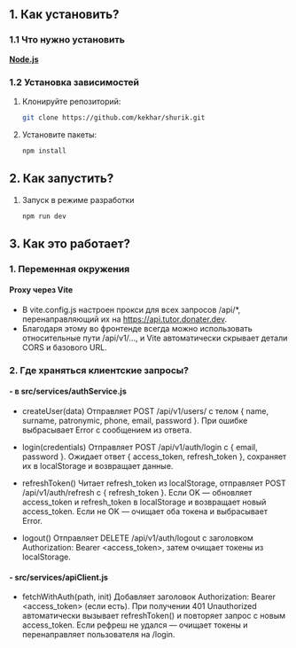 ## 1. Как установить?

### 1.1 Что нужно установить

[**Node.js**](https://nodejs.org/en)

### 1.2 Установка зависимостей

1. Клонируйте репозиторий:

   ```bash
   git clone https://github.com/kekhar/shurik.git
   ```

2. Установите пакеты:
   ```bash
   npm install
   ```

## 2. Как запустить?

1. Запуск в режиме разработки
   ```bash
   npm run dev
   ```

## 3. Как это работает?

### 1. Переменная окружения

#### Proxy через Vite

- В vite.config.js настроен прокси для всех запросов /api/\*, перенаправляющий их на https://api.tutor.donater.dev.
- Благодаря этому во фронтенде всегда можно использовать относительные пути /api/v1/..., и Vite автоматически скрывает детали CORS и базового URL.

### 2. Где храняться клиентские запросы?

#### - в src/services/authService.js

- createUser(data)
  Отправляет POST /api/v1/users/ с телом { name, surname, patronymic, phone, email, password }.
  При ошибке выбрасывает Error с сообщением из ответа.

- login(credentials)
  Отправляет POST /api/v1/auth/login с { email, password }.
  Ожидает ответ { access_token, refresh_token }, сохраняет их в localStorage и возвращает данные.

- refreshToken()
  Читает refresh_token из localStorage,
  отправляет POST /api/v1/auth/refresh с { refresh_token }.
  Если OK — обновляет access_token и refresh_token в localStorage и возвращает новый access_token.
  Если не OK — очищает оба токена и выбрасывает Error.

- logout()
  Отправляет DELETE /api/v1/auth/logout с заголовком Authorization: Bearer <access_token>,
  затем очищает токены из localStorage.

#### - src/services/apiClient.js

- fetchWithAuth(path, init)
  Добавляет заголовок Authorization: Bearer <access_token> (если есть).
  При получении 401 Unauthorized автоматически вызывает refreshToken() и повторяет запрос с новым access_token.
  Если рефреш не удался — очищает токены и перенаправляет пользователя на /login.
